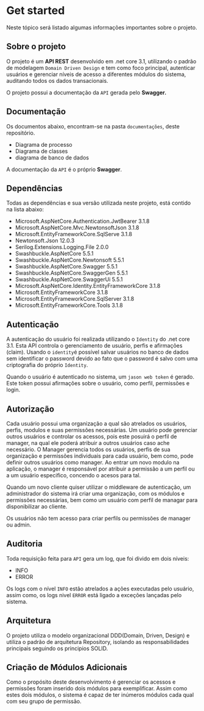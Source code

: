 # Get started
Neste tópico será listado algumas informações importantes sobre o projeto.


## Sobre o projeto
O projeto é um **API REST** desenvolvido em  .net core 3.1, utilizando o padrão de modelagem `Domain Driven Design` e tem como foco principal, autenticar usuários e gerenciar níveis de acesso a diferentes módulos do sistema, auditando todos os dados transacionais.

O projeto possui a documentação da `API` gerada pelo **Swagger.**  

## Documentação
Os documentos abaixo, encontram-se na pasta `documentações`, deste repositório.
 
 - Diagrama de processo
 - Diagrama de classes
 - diagrama de banco de dados

A documentação da `API` é o próprio **Swagger**.

## Dependências
Todas as dependências e sua versão utilizada neste projeto, está contido na lista abaixo: 
 - Microsoft.AspNetCore.Authentication.JwtBearer 3.1.8
 - Microsoft.AspNetCore.Mvc.NewtonsoftJson 3.1.8
 - Microsoft.EntityFrameworkCore.SqlServe 3.1.8
 - Newtonsoft.Json 12.0.3
 - Serilog.Extensions.Logging.File 2.0.0
 - Swashbuckle.AspNetCore 5.5.1
 - Swashbuckle.AspNetCore.Newtonsoft 5.5.1
 - Swashbuckle.AspNetCore.Swagger 5.5.1
 - Swashbuckle.AspNetCore.SwaggerGen 5.5.1
 - Swashbuckle.AspNetCore.SwaggerUi 5.5.1
 - Microsoft.AspNetCore.Identity.EntityFrameworkCore 3.1.8
 - Microsoft.EntityFrameworkCore 3.1.8
 - Microsoft.EntityFrameworkCore.SqlServer 3.1.8
 - Microsoft.EntityFrameworkCore.Tools 3.1.8

## Autenticação
A autenticação do usuário foi realizada utilizando o `Identity` do .net core 3.1. Esta API controla o gerenciamento de usuário, perfis e afirmações (claim). Usando o `identity`é possível salvar usuários no banco de dados sem identificar o password devido ao fato que o password é salvo com uma criptografia do próprio `Identity`.

Quando o usuário é autenticado no sistema, um `jason web token` é gerado. Este token possui afirmações sobre o usuário, como perfil, permissões e login. 

## Autorização

Cada usuário possui uma organização a qual são atrelados os usuários, perfis, modulos e suas permissões necessárias. Um usuário pode gerenciar outros usuários e controlar os acessos, pois este posuirá o perfil de manager, na qual ele poderá atribuir a outros usuários caso ache necessário. 
O Manager gerencia todos os usuários, perfis de sua organização e permissões individuais para cada usuário, bem como, pode definir outros usuários como manager. Ao entrar um novo modulo na aplicação, o manager é responsável por atribuir a permissão a um perfil ou a um usuário especifico, concendo o acesos para tal.

Quando um novo cliente quiser utilizar o middleware de autenticação, um administrador do sistema irá criar uma organização, com os módulos e permissões necessárias, bem como um usuário com perfil de managar para disponibilizar ao cliente.

Os usuários não tem acesso para criar perfils ou permissões de manager ou admin.


## Auditoria
Toda requisição feita para `API` gera um log, que foi divido em dois níveis: 

 - INFO
 - ERROR

Os logs com o nível `INFO` estão atrelados a ações executadas pelo usuário, assim como, os logs nivel `ERROR` está ligado a exceções lançadas pelo sistema.

## Arquitetura

O projeto utiliza o modelo organizacional DDD(Domain, Driven, Design) e utiliza o padrão de arquitetura Repository, isolando as responsabilidades principais seguindo os principios SOLID.

## Criação de Módulos Adicionais
Como o propósito deste desenvolvimento é gerenciar os acessos e permissões foram inserido dois módulos para exemplificar. Assim como estes dois módulos, o sistema é capaz de ter inúmeros módulos cada qual com seu grupo de permissão.

